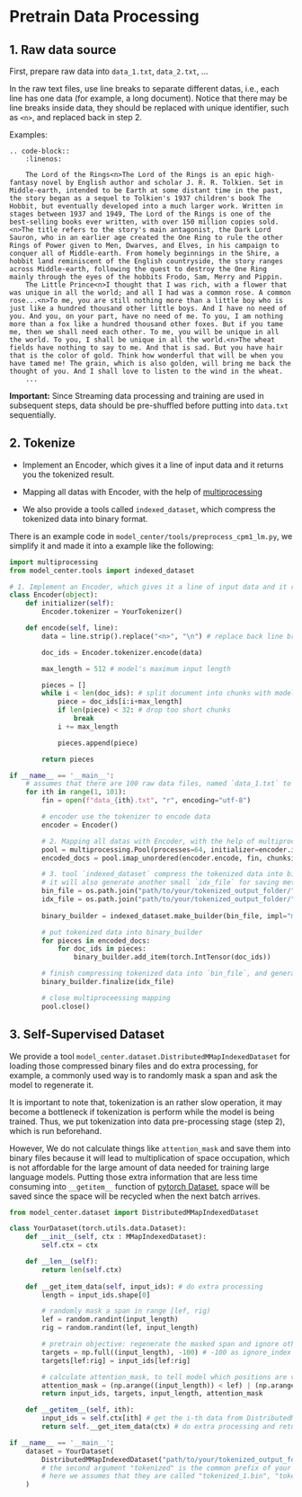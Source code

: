 # Pretrain Data Processing

## 1. Raw data source

First, prepare raw data into `data_1.txt`, `data_2.txt`, ...

In the raw text files, use line breaks to separate different datas, i.e., each line has one data (for example, a long document). Notice that there may be line breaks inside data, they should be replaced with unique identifier, such as `<n>`, and replaced back in step 2.

Examples:

```eval_rst
.. code-block:: 
    :linenos:

    The Lord of the Rings<n>The Lord of the Rings is an epic high-fantasy novel by English author and scholar J. R. R. Tolkien. Set in Middle-earth, intended to be Earth at some distant time in the past, the story began as a sequel to Tolkien's 1937 children's book The Hobbit, but eventually developed into a much larger work. Written in stages between 1937 and 1949, The Lord of the Rings is one of the best-selling books ever written, with over 150 million copies sold.<n>The title refers to the story's main antagonist, the Dark Lord Sauron, who in an earlier age created the One Ring to rule the other Rings of Power given to Men, Dwarves, and Elves, in his campaign to conquer all of Middle-earth. From homely beginnings in the Shire, a hobbit land reminiscent of the English countryside, the story ranges across Middle-earth, following the quest to destroy the One Ring mainly through the eyes of the hobbits Frodo, Sam, Merry and Pippin.
    The Little Prince<n>I thought that I was rich, with a flower that was unique in all the world; and all I had was a common rose. A common rose...<n>To me, you are still nothing more than a little boy who is just like a hundred thousand other little boys. And I have no need of you. And you, on your part, have no need of me. To you, I am nothing more than a fox like a hundred thousand other foxes. But if you tame me, then we shall need each other. To me, you will be unique in all the world. To you, I shall be unique in all the world.<n>The wheat fields have nothing to say to me. And that is sad. But you have hair that is the color of gold. Think how wonderful that will be when you have tamed me! The grain, which is also golden, will bring me back the thought of you. And I shall love to listen to the wind in the wheat.
    ...
```

**Important:** Since Streaming data processing and training are used in subsequent steps, data should be pre-shuffled before putting into `data.txt` sequentially.

## 2. Tokenize

- Implement an Encoder, which gives it a line of input data and it returns you the tokenized result.

- Mapping all datas with Encoder, with the help of [multiprocessing](https://docs.python.org/3/library/multiprocessing.html)

- We also provide a tools called `indexed_dataset`, which compress the tokenized data into binary format.

There is an example code in `model_center/tools/preprocess_cpm1_lm.py`, we simplify it and made it into a example like the following:

```python
import multiprocessing
from model_center.tools import indexed_dataset

# 1. Implement an Encoder, which gives it a line of input data and it returns you the tokenized result.
class Encoder(object): 
    def initializer(self):
        Encoder.tokenizer = YourTokenizer()

    def encode(self, line):
        data = line.strip().replace("<n>", "\n") # replace back line break symbol

        doc_ids = Encoder.tokenizer.encode(data)

        max_length = 512 # model's maximum input length

        pieces = []
        while i < len(doc_ids): # split document into chunks with model's maximum length
            piece = doc_ids[i:i+max_length]
            if len(piece) < 32: # drop too short chunks
                break
            i += max_length

            pieces.append(piece)

        return pieces

if __name__ == '__main__':
    # assumes that there are 100 raw data files, named `data_1.txt` to `data_100.txt`
    for ith in range(1, 101):
        fin = open(f"data_{ith}.txt", "r", encoding="utf-8")

        # encoder use the tokenizer to encode data
        encoder = Encoder()

        # 2. Mapping all datas with Encoder, with the help of multiprocessing
        pool = multiprocessing.Pool(processes=64, initializer=encoder.initializer)
        encoded_docs = pool.imap_unordered(encoder.encode, fin, chunksize=10)

        # 3. tool `indexed_dataset` compress the tokenized data into binary format `bin_file`
        # it will also generate another small `idx_file` for saving meta information in order to decode `bin_file`.
        bin_file = os.path.join("path/to/your/tokenized_output_folder/", f"tokenized_{ith}.bin")
        idx_file = os.path.join("path/to/your/tokenized_output_folder/", f"tokenized_{ith}.idx")
    
        binary_builder = indexed_dataset.make_builder(bin_file, impl="mmap", dtype=np.uint16)

        # put tokenized data into binary_builder
        for pieces in encoded_docs:
            for doc_ids in pieces:
                binary_builder.add_item(torch.IntTensor(doc_ids))

        # finish compressing tokenized data into `bin_file`, and generate meta information into `idx_file`
        binary_builder.finalize(idx_file)

        # close multiproceessing mapping
        pool.close()
```

## 3. Self-Supervised Dataset

We provide a tool `model_center.dataset.DistributedMMapIndexedDataset` for loading those compressed binary files and do extra processing,
for example, a commonly used way is to randomly mask a span and ask the model to regenerate it.

It is important to note that, tokenization is an rather slow operation, it may become a bottleneck if tokenization is perform while the model is being trained.
Thus, we put tokenization into data pre-processing stage (step 2), which is run beforehand.

However, We do not calculate things like `attention_mask` and save them into binary files because it will lead to multiplication of space occupation, 
which is not affordable for the large amount of data needed for training large language models.
Putting those extra information that are less time consuming into `__getitem__` function of [pytorch Dataset](https://pytorch.org/docs/stable/data.html#torch.utils.data.Dataset),
space will be saved since the space will be recycled when the next batch arrives.

```python
from model_center.dataset import DistributedMMapIndexedDataset

class YourDataset(torch.utils.data.Dataset):
    def __init__(self, ctx : MMapIndexedDataset):
        self.ctx = ctx

    def __len__(self):
        return len(self.ctx)
    
    def __get_item_data(self, input_ids): # do extra processing
        length = input_ids.shape[0]

        # randomly mask a span in range [lef, rig)
        lef = random.randint(input_length)
        rig = random.randint(lef, input_length)

        # pretrain objective: regenerate the masked span and ignore other positions
        targets = np.full((input_length), -100) # -100 as ignore_index
        targets[lef:rig] = input_ids[lef:rig]

        # calculate attention_mask, to tell model which positions are visible
        attention_mask = (np.arange((input_length)) < lef) | (np.arange((input_length)) >= rig)
        return input_ids, targets, input_length, attention_mask

    def __getitem__(self, ith):
        input_ids = self.ctx[ith] # get the i-th data from DistributedMMapIndexedDataset
        return self.__get_item_data(ctx) # do extra processing and return

if __name__ == '__main__':
    dataset = YourDataset(
        DistributedMMapIndexedDataset("path/to/your/tokenized_output_folder", "tokenized", bmt.rank(), bmt.world_size()), 
        # the second argument "tokenized" is the common prefix of your tokenized file name,
        # here we assumes that they are called "tokenized_1.bin", "tokenized_2.idx", etc.
    )
```
